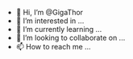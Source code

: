 - 👋 Hi, I’m @GigaThor
- 👀 I’m interested in ...
- 🌱 I’m currently learning ...
- 💞️ I’m looking to collaborate on ...
- 📫 How to reach me ...

<!---
GigaThor/GigaThor is a ✨ special ✨ repository because its `README.md` (this file) appears on your GitHub profile.
You can click the Preview link to take a look at your changes.
--->
